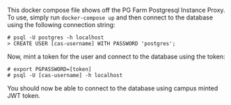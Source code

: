 This docker compose file shows off the PG Farm Postgresql Instance Proxy.  To use, simply run `docker-compose up` and then connect to the database using the following connection string:

```
# psql -U postgres -h localhost
> CREATE USER [cas-username] WITH PASSWORD 'postgres';
```

Now, mint a token for the user and connect to the database using the token:

```
# export PGPASSWORD=[token]
# psql -U [cas-username] -h localhost
```

You should now be able to connect to the database using campus minted JWT token.